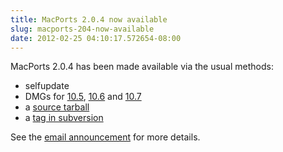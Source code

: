 ```yaml
---
title: MacPorts 2.0.4 now available
slug: macports-204-now-available
date: 2012-02-25 04:10:17.572654-08:00
---
```


MacPorts 2.0.4 has been made available via the usual methods:

* selfupdate
* DMGs for [10.5](https://distfiles.macports.org/MacPorts/MacPorts-2.0.4-10.5-Leopard.dmg "10.5 DMG"), [10.6](https://distfiles.macports.org/MacPorts/MacPorts-2.0.4-10.6-SnowLeopard.dmg "10.6 DMG") and [10.7](https://distfiles.macports.org/MacPorts/MacPorts-2.0.4-10.7-Lion.dmg "10.7 DMG")
* a [source tarball](https://www.macports.org/install.php#source)
* a [tag in subversion](https://svn.macports.org/repository/macports/tags/release_2_0_4)

See the [email announcement](https://lists.macosforge.org/pipermail/macports-announce/2012-February/000020.html) for more details.
